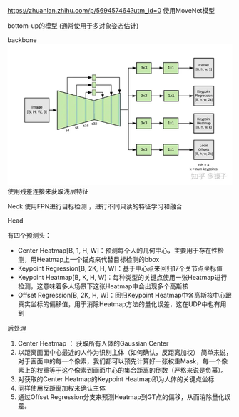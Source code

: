 https://zhuanlan.zhihu.com/p/569457464?utm_id=0
使用MoveNet模型

bottom-up的模型 (通常使用于多对象姿态估计)


backbone
![Alt text](image/mediapipe_1.png)
使用残差连接来获取浅层特征

Neck
使用FPN进行目标检测 ，进行不同只读的特征学习和融合


Head

有四个预测头：
- Center Heatmap[B, 1, H, W]：预测每个人的几何中心，主要用于存在性检测，用Heatmap上一个锚点来代替目标检测的bbox
- Keypoint Regression[B, 2K, H, W]：基于中心点来回归17个关节点坐标值
- Keypoint Heatmap[B, K, H, W]：每种类型的关键点使用一张Heatmap进行检测，这意味着多人场景下这张Heatmap中会出现多个高斯核
- Offset Regression[B, 2K, H, W]：回归Keypoint Heatmap中各高斯核中心跟真实坐标的偏移值，用于消除Heatmap方法的量化误差，这在UDP中也有用到

后处理
1. Center Heatmap ： 获取所有人体的Gaussian Center
2. 以距离画面中心最近的人作为识别主体（如何确认，反距离加权）
简单来说，对于画面中的每一个像素，我们都可以预先计算好一张权重Mask，每一个像素上的权重等于这个像素到画面中心的集合距离的倒数（严格来说是负幂）。
3. 对获取的Center Heatmap的Keypoint Heatmap即为人体的关键点坐标
4. 同样使用反距离加权来确认主体
5. 通过Offset Regression分支来预测Heatmap到GT点的偏移，从而消除量化误差。


